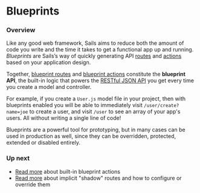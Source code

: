 # Blueprints

### Overview

Like any good web framework, Sails aims to reduce both the amount of code you write and the time it takes to get a functional app up and running.  _Blueprints_ are Sails&rsquo;s way of quickly generating API [routes](http://sailsjs.com/documentation/concepts/routes) and [actions](http://sailsjs.com/documentation/concepts/controllers#?actions) based on your application design.

Together, [blueprint routes](http://sailsjs.com/documentation/concepts/blueprints/blueprint-routes) and [blueprint actions](http://sailsjs.com/documentation/concepts/blueprints/blueprint-actions) constitute the **blueprint API**, the built-in logic that powers the [RESTful JSON API](http://en.wikipedia.org/wiki/Representational_state_transfer) you get every time you create a model and controller.

For example, if you create a `User.js` model file in your project, then with blueprints enabled you will be able to immediately visit `/user/create?name=joe` to create a user, and visit `/user` to see an array of your app's users.  All without writing a single line of code!

Blueprints are a powerful tool for prototyping, but in many cases can be used in production as well, since they can be overridden, protected, extended or disabled entirely.

### Up next

+ [Read more](http://sailsjs.com/documentation/concepts/blueprints/blueprint-actions) about built-in blueprint actions
+ [Read more](http://sailsjs.com/documentation/concepts/blueprints/blueprint-routes) about implicit "shadow" routes and how to configure or override them

<docmeta name="displayName" value="Blueprints">
